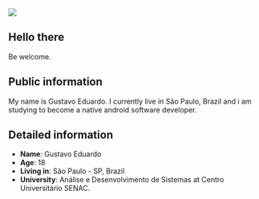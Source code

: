  </div>
  </a>
    <a target='_blank' href="https://www.linkedin.com/in/gustavo-eduardo09/">
        <img src="https://img.shields.io/badge/LinkedIn-0077B5?style=for-the-badge&logo=linkedin&logoColor=white">
   </a>
        
    
</div>

## Hello there

Be welcome.

## Public information

My name is Gustavo Eduardo. I currently live in São Paulo, Brazil and i am studying to become a native android software developer. 

## Detailed information

* **Name**: Gustavo Eduardo
* **Age**: 18
* **Living in**: São Paulo - SP, Brazil
* **University**: Análise e Desenvolvimento de Sistemas at Centro Universitário SENAC.

</div>


  
  
  
 
 </div>
